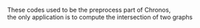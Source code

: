 These codes used to be the preprocess part of Chronos,</br>
the only application is to compute the intersection of two graphs
